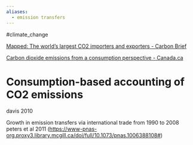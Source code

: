 ```yaml
---
aliases:
  - emission transfers
---
```


#climate_change 

[Mapped: The world’s largest CO2 importers and exporters - Carbon Brief](https://www.carbonbrief.org/mapped-worlds-largest-co2-importers-exporters/)

[Carbon dioxide emissions from a consumption perspective - Canada.ca](https://www.canada.ca/en/environment-climate-change/services/environmental-indicators/carbon-dioxide-emissions-consumption-perspective.html)

# Consumption-based accounting of CO2 emissions
davis 2010

Growth in emission transfers via international trade from 1990 to 2008
peters et al 2011
(https://www-pnas-org.proxy3.library.mcgill.ca/doi/full/10.1073/pnas.1006388108#)

